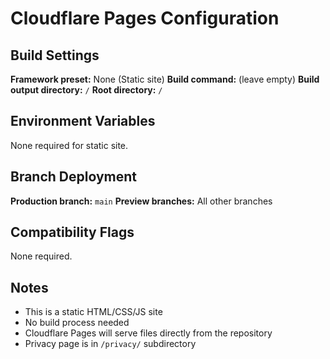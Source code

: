# Cloudflare Pages Configuration

## Build Settings

**Framework preset:** None (Static site)
**Build command:** (leave empty)
**Build output directory:** `/`
**Root directory:** `/`

## Environment Variables

None required for static site.

## Branch Deployment

**Production branch:** `main`
**Preview branches:** All other branches

## Compatibility Flags

None required.

## Notes

- This is a static HTML/CSS/JS site
- No build process needed
- Cloudflare Pages will serve files directly from the repository
- Privacy page is in `/privacy/` subdirectory
